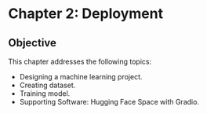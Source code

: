 # **Chapter 2:** Deployment

## Objective
This chapter addresses the following topics: 
<ul>
  <li> Designing a machine learning project. </li>
  <li> Creating dataset. </li>
  <li> Training model. </li>
  <li> Supporting Software: Hugging Face Space with Gradio. </li>
</ul>
